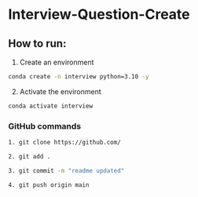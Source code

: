 # Interview-Question-Create


## How to run:

1. Create an environment

```bash
conda create -n interview python=3.10 -y
```

2. Activate the environment

```bash
conda activate interview
```


### GitHub commands

```bash
1. git clone https://github.com/

2. git add .

3. git commit -m "readme updated"

4. git push origin main
```